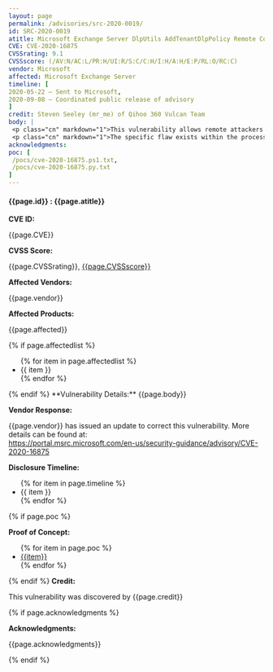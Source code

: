 ```yaml
---
layout: page
permalink: /advisories/src-2020-0019/
id: SRC-2020-0019
atitle: Microsoft Exchange Server DlpUtils AddTenantDlpPolicy Remote Code Execution Vulnerability
CVE: CVE-2020-16875
CVSSrating: 9.1
CVSSscore: (/AV:N/AC:L/PR:H/UI:R/S:C/C:H/I:H/A:H/E:P/RL:O/RC:C)
vendor: Microsoft
affected: Microsoft Exchange Server
timeline: [
2020-05-22 – Sent to Microsoft,
2020-09-08 – Coordinated public release of advisory
]
credit: Steven Seeley (mr_me) of Qihoo 360 Vulcan Team
body: |
 <p class="cn" markdown="1">This vulnerability allows remote attackers to execute arbitrary code on affected installations of Exchange Server. Authentication is required to exploit this vulnerability.</p>
 <p class="cn" markdown="1">The specific flaw exists within the processing of the New-DlpPolicy cmdlet. The issue results from the lack of proper validation of user-supplied template data when creating a dlp policy. An attacker can leverage this vulnerability to execute code in the context of SYSTEM.</p>
acknowledgments:
poc: [
 /pocs/cve-2020-16875.ps1.txt,
 /pocs/cve-2020-16875.py.txt
]
---
```


<h4><b>{{page.id}} : {{page.atitle}}</b></h4>

**CVE ID:**
<p class="cn">{{page.CVE}}</p>

**CVSS Score:**
<p class="cn">{{page.CVSSrating}}, <a href="https://nvd.nist.gov/vuln-metrics/cvss/v3-calculator?vector={{page.CVSSscore}}">{{page.CVSSscore}}</a></p>

**Affected Vendors:**
<p class="cn">{{page.vendor}}</p>

**Affected Products:**
<p class="cn">{{page.affected}}</p>
{% if page.affectedlist %}
<ul class="cn">
{% for item in page.affectedlist %}
  <li>{{ item }}</li>
{% endfor %}
</ul>
{% endif %}
**Vulnerability Details:**
{{page.body}}

**Vendor Response:**

<p class="cn">{{page.vendor}} has issued an update to correct this vulnerability. More details can be found at: <br />
<a href="https://portal.msrc.microsoft.com/en-us/security-guidance/advisory/CVE-2020-16875">https://portal.msrc.microsoft.com/en-us/security-guidance/advisory/CVE-2020-16875</a></p>

**Disclosure Timeline:**
<ul class="cn">
{% for item in page.timeline %}
  <li>{{ item }}</li>
{% endfor %}
</ul>
{% if page.poc %}

**Proof of Concept:**
<ul class="cn">
{% for item in page.poc %}
  <li><a href="{{item}}">{{item}}</a></li>
{% endfor %}
</ul>

{% endif %}
**Credit:**
<p class="cn">This vulnerability was discovered by {{page.credit}}</p>
{% if page.acknowledgments %}

**Acknowledgments:**
<p class="cn">{{page.acknowledgments}}</p>
{% endif %}